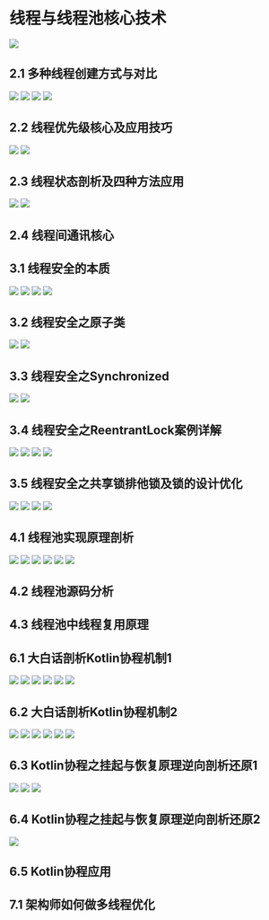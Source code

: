 # 线程与线程池核心技术

<img src="image/线程大纲.png" style="zoom:100%">  

## 2.1 多种线程创建方式与对比
<img src="image/进程与线程.png" style="zoom:100%">  
<img src="image/线程的创建方式1.png" style="zoom:100%">  
<img src="image/HandlerThread.png" style="zoom:100%">  
<img src="image/线程创建方式2.png" style="zoom:100%">   
 
## 2.2 线程优先级核心及应用技巧

<img src="image/线程优先级1.png" style="zoom:100%">  
<img src="image/线程优先级2.png" style="zoom:100%">   

## 2.3 线程状态剖析及四种方法应用

<img src="image/线程状态.png" style="zoom:100%">   
<img src="image/线程状态方法.png" style="zoom:100%">   


## 2.4 线程间通讯核心

## 3.1 线程安全的本质

<img src="image/线程安全.png" style="zoom:100%">   
<img src="image/线程安全图1.png" style="zoom:100%">   
<img src="image/线程安全图2.png" style="zoom:100%">   
<img src="image/锁使用场景.png" style="zoom:100%">   

## 3.2 线程安全之原子类
<img src="image/保证线程安全1.png" style="zoom:100%">   
<img src="image/volatile关键字.png" style="zoom:100%">  

## 3.3 线程安全之Synchronized
<img src="image/synchronized关键字1.png" style="zoom:100%">   
<img src="image/synchronized关键字2.png" style="zoom:100%">   

## 3.4 线程安全之ReentrantLock案例详解

<img src="image/ReentrantLock锁用法1.png" style="zoom:100%"> 
<img src="image/可重入锁.png" style="zoom:100%"> 
<img src="image/公平锁.png" style="zoom:100%"> 

<img src="image/Condition对象.png" style="zoom:100%"> 

## 3.5 线程安全之共享锁排他锁及锁的设计优化

<img src="image/共享锁.png" style="zoom:100%"> 
<img src="image/减少锁时间.png" style="zoom:100%"> 
<img src="image/锁分离.png" style="zoom:100%"> 
<img src="image/锁粗化.png" style="zoom:100%"> 

## 4.1 线程池实现原理剖析
<img src="image/Android线程池原理.png" style="zoom:100%"> 
<img src="image/默认线程池.png" style="zoom:100%"> 
<img src="image/线程池参数意思.png" style="zoom:100%"> 
<img src="image/线程池1.png" style="zoom:100%"> 
<img src="image/线程池状态切换.png" style="zoom:100%"> 
<img src="image/线程池处理任务.png" style="zoom:100%"> 

## 4.2 线程池源码分析

## 4.3 线程池中线程复用原理

## 6.1 大白话剖析Kotlin协程机制1
<img src="image/协程机制.png" style="zoom:100%"> 
<img src="image/回调地狱.png" style="zoom:100%"> 
<img src="image/协程回调.png" style="zoom:100%"> 
<img src="image/协程场景2.png" style="zoom:100%"> 
<img src="image/协程场景3.png" style="zoom:100%"> 
<img src="image/协程场景4.png" style="zoom:100%"> 

## 6.2 大白话剖析Kotlin协程机制2

<img src="image/协程用法1.png" style="zoom:100%"> 
<img src="image/协程用法2.png" style="zoom:100%"> 

<img src="image/协程启动.png" style="zoom:100%"> 
<img src="image/协程调度器.png" style="zoom:100%"> 
<img src="image/线程模式.png" style="zoom:100%"> 
<img src="image/协程启动模式.png" style="zoom:100%"> 


## 6.3 Kotlin协程之挂起与恢复原理逆向剖析还原1

<img src="image/协程挂起恢复1.png" style="zoom:100%"> 
<img src="image/协程挂起恢复2.png" style="zoom:100%"> 
<img src="image/协程挂起恢复3.png" style="zoom:100%"> 


## 6.4 Kotlin协程之挂起与恢复原理逆向剖析还原2
 

<img src="image/协程总结1.png" style="zoom:100%"> 


## 6.5 Kotlin协程应用
## 7.1 架构师如何做多线程优化








